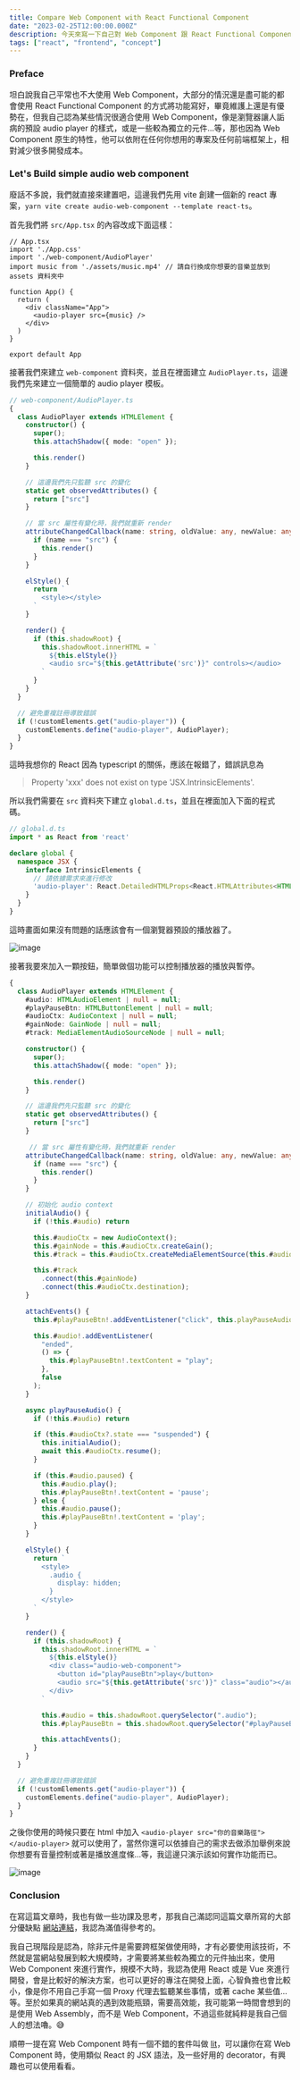 ```yaml
---
title: Compare Web Component with React Functional Component
date: "2023-02-25T12:00:00.000Z"
description: 今天來寫一下自己對 Web Component 跟 React Functional Component 的比較，並且將自己的想法寫下來，希望能幫助到大家。
tags: ["react", "frontend", "concept"]
---
```


### Preface

坦白說我自己平常也不大使用 Web Component，大部分的情況還是盡可能的都會使用 React Functional Component 的方式將功能寫好，畢竟維護上還是有優勢在，但我自己認為某些情況很適合使用 Web Component，像是瀏覽器讓人詬病的預設 audio player 的樣式，或是一些較為獨立的元件...等，那也因為 Web Component 原生的特性，他可以依附在任何你想用的專案及任何前端框架上，相對減少很多開發成本。

### Let's Build simple audio web component

廢話不多說，我們就直接來建置吧，這邊我們先用 vite 創建一個新的 react 專案，`yarn vite create audio-web-component --template react-ts`。

首先我們將 `src/App.tsx` 的內容改成下面這樣：

```tsx
// App.tsx
import './App.css'
import './web-component/AudioPlayer'
import music from './assets/music.mp4' // 請自行換成你想要的音樂並放到 assets 資料夾中

function App() {
  return (
    <div className="App">
      <audio-player src={music} />
    </div>
  )
}

export default App
```

接著我們來建立 `web-component` 資料夾，並且在裡面建立 `AudioPlayer.ts`，這邊我們先來建立一個簡單的 audio player 模板。

```ts
// web-component/AudioPlayer.ts
{
  class AudioPlayer extends HTMLElement {
    constructor() {
      super();
      this.attachShadow({ mode: "open" });

      this.render()
    }

    // 這邊我們先只監聽 src 的變化
    static get observedAttributes() {
      return ["src"]
    }

    // 當 src 屬性有變化時，我們就重新 render
    attributeChangedCallback(name: string, oldValue: any, newValue: any) {
      if (name === "src") {
        this.render()
      }
    }

    elStyle() {
      return `
        <style></style>
      `
    }

    render() {
      if (this.shadowRoot) {
        this.shadowRoot.innerHTML = `
          ${this.elStyle()}
          <audio src="${this.getAttribute('src')}" controls></audio>
        `
      }
    }
  }

  // 避免重複註冊導致錯誤
  if (!customElements.get("audio-player")) {
    customElements.define("audio-player", AudioPlayer);
  }
}
```

這時我想你的 React 因為 typescript 的關係，應該在報錯了，錯誤訊息為

> Property 'xxx' does not exist on type 'JSX.IntrinsicElements'.

所以我們需要在 `src` 資料夾下建立 `global.d.ts`，並且在裡面加入下面的程式碼。

```ts
// global.d.ts
import * as React from 'react'

declare global {
  namespace JSX {
    interface IntrinsicElements {
      // 請依據需求來進行修改
      'audio-player': React.DetailedHTMLProps<React.HTMLAttributes<HTMLElement, HTMLAudioElement>, HTMLElement, HTMLAudioElement>;
    }
  }
}
```

這時畫面如果沒有問題的話應該會有一個瀏覽器預設的播放器了。

<img src='../../../src/assets/audio-player-web-component-1.png' alt='image'>
<br>

接著我要來加入一顆按鈕，簡單做個功能可以控制播放器的播放與暫停。

```ts
{
  class AudioPlayer extends HTMLElement {
    #audio: HTMLAudioElement | null = null;
    #playPauseBtn: HTMLButtonElement | null = null;
    #audioCtx: AudioContext | null = null;
    #gainNode: GainNode | null = null;
    #track: MediaElementAudioSourceNode | null = null;

    constructor() {
      super();
      this.attachShadow({ mode: "open" });

      this.render()
    }

    // 這邊我們先只監聽 src 的變化
    static get observedAttributes() {
      return ["src"]
    }

     // 當 src 屬性有變化時，我們就重新 render
    attributeChangedCallback(name: string, oldValue: any, newValue: any) {
      if (name === "src") {
        this.render()
      }
    }

    // 初始化 audio context
    initialAudio() {
      if (!this.#audio) return

      this.#audioCtx = new AudioContext();
      this.#gainNode = this.#audioCtx.createGain();
      this.#track = this.#audioCtx.createMediaElementSource(this.#audio);

      this.#track
        .connect(this.#gainNode)
        .connect(this.#audioCtx.destination);
    }

    attachEvents() {
      this.#playPauseBtn!.addEventListener("click", this.playPauseAudio.bind(this), false);

      this.#audio!.addEventListener(
        "ended",
        () => {
          this.#playPauseBtn!.textContent = "play";
        },
        false
      );
    }

    async playPauseAudio() {
      if (!this.#audio) return

      if (this.#audioCtx?.state === "suspended") {
        this.initialAudio();
        await this.#audioCtx.resume(); 
      }

      if (this.#audio.paused) {
        this.#audio.play();
        this.#playPauseBtn!.textContent = 'pause';
      } else {
        this.#audio.pause();
        this.#playPauseBtn!.textContent = 'play';
      }
    }

    elStyle() {
      return `
        <style>
          .audio {
            display: hidden;
          } 
        </style>
      `
    }

    render() {
      if (this.shadowRoot) {
        this.shadowRoot.innerHTML = `
          ${this.elStyle()}
          <div class="audio-web-component">
            <button id="playPauseBtn">play</button>
            <audio src="${this.getAttribute('src')}" class="audio"></audio>
          </div>
        `

        this.#audio = this.shadowRoot.querySelector(".audio");
        this.#playPauseBtn = this.shadowRoot.querySelector("#playPauseBtn");

        this.attachEvents();
      }
    }
  }

  // 避免重複註冊導致錯誤
  if (!customElements.get("audio-player")) {
    customElements.define("audio-player", AudioPlayer);
  }
}
```

之後你使用的時候只要在 html 中加入 `<audio-player src="你的音樂路徑"></audio-player>` 就可以使用了，當然你還可以依據自己的需求去做添加舉例來說你想要有音量控制或著是播放進度條...等，我這邊只演示該如何實作功能而已。

<img src='../../../src/assets/audio-player-web-component-2.png' alt='image'>
<br>

### Conclusion

在寫這篇文章時，我也有做一些功課及思考，那我自己滿認同這篇文章所寫的大部分優缺點 [網站連結](https://www.foo.software/posts/will-web-components-replace-react)，我認為滿值得參考的。

我自己現階段是認為，除非元件是需要跨框架做使用時，才有必要使用該技術，不然就是當網站發展到較大規模時，才需要將某些較為獨立的元件抽出來，使用 Web Component 來進行實作，規模不大時，我認為使用 React 或是 Vue 來進行開發，會是比較好的解決方案，也可以更好的專注在開發上面，心智負擔也會比較小，像是你不用自己手寫一個 Proxy 代理去監聽某些事情，或著 cache 某些值...等。至於如果真的網站真的遇到效能瓶頸，需要高效能，我可能第一時間會想到的是使用 Web Assembly，而不是 Web Component，不過這些就純粹是我自己個人的想法嚕。😅

順帶一提在寫 Web Component 時有一個不錯的套件叫做 [lit](https://lit-html.polymer-project.org/)，可以讓你在寫 Web Component 時，使用類似 React 的 JSX 語法，及一些好用的 decorator，有興趣也可以使用看看。
